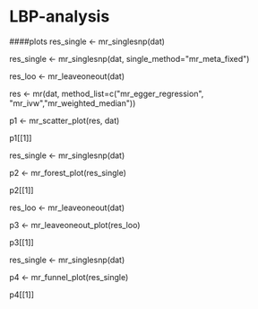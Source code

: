 # LBP-analysis


####plots
res_single <- mr_singlesnp(dat)

res_single <- mr_singlesnp(dat, single_method="mr_meta_fixed")

res_loo <- mr_leaveoneout(dat)

res <- mr(dat, method_list=c("mr_egger_regression", "mr_ivw","mr_weighted_median")) 

p1 <- mr_scatter_plot(res, dat)

p1[[1]]

res_single <- mr_singlesnp(dat)

p2 <- mr_forest_plot(res_single)

p2[[1]]

res_loo <- mr_leaveoneout(dat)

p3 <- mr_leaveoneout_plot(res_loo)

p3[[1]]

res_single <- mr_singlesnp(dat)

p4 <- mr_funnel_plot(res_single)

p4[[1]]

